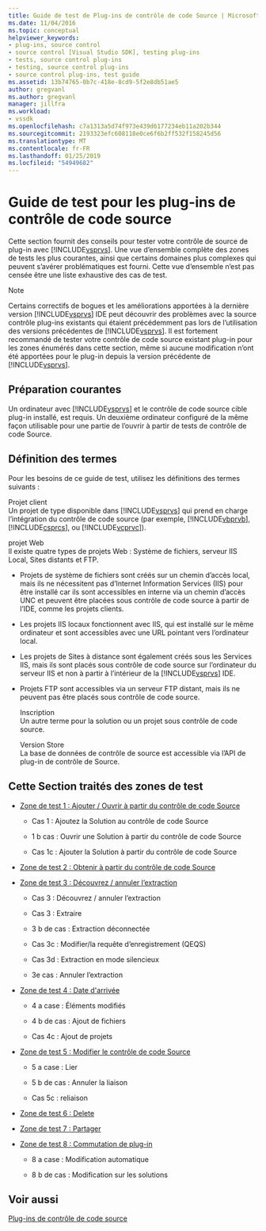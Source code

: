 ```yaml
---
title: Guide de test de Plug-ins de contrôle de code Source | Microsoft Docs
ms.date: 11/04/2016
ms.topic: conceptual
helpviewer_keywords:
- plug-ins, source control
- source control [Visual Studio SDK], testing plug-ins
- tests, source control plug-ins
- testing, source control plug-ins
- source control plug-ins, test guide
ms.assetid: 13b74765-0b7c-418e-8cd9-5f2e8db51ae5
author: gregvanl
ms.author: gregvanl
manager: jillfra
ms.workload:
- vssdk
ms.openlocfilehash: c7a1313a5d74f973e439d6177234eb11a202b344
ms.sourcegitcommit: 2193323efc608118e0ce6f6b2ff532f158245d56
ms.translationtype: MT
ms.contentlocale: fr-FR
ms.lasthandoff: 01/25/2019
ms.locfileid: "54949682"
---
```

# <a name="test-guide-for-source-control-plug-ins"></a>Guide de test pour les plug-ins de contrôle de code source
Cette section fournit des conseils pour tester votre contrôle de source de plug-in avec [!INCLUDE[vsprvs](../../code-quality/includes/vsprvs_md.md)]. Une vue d’ensemble complète des zones de tests les plus courantes, ainsi que certains domaines plus complexes qui peuvent s’avérer problématiques est fourni. Cette vue d’ensemble n’est pas censée être une liste exhaustive des cas de test.  
  
> [!NOTE]
>  Certains correctifs de bogues et les améliorations apportées à la dernière version [!INCLUDE[vsprvs](../../code-quality/includes/vsprvs_md.md)] IDE peut découvrir des problèmes avec la source contrôle plug-ins existants qui étaient précédemment pas lors de l’utilisation des versions précédentes de [!INCLUDE[vsprvs](../../code-quality/includes/vsprvs_md.md)]. Il est fortement recommandé de tester votre contrôle de code source existant plug-in pour les zones énumérés dans cette section, même si aucune modification n’ont été apportées pour le plug-in depuis la version précédente de [!INCLUDE[vsprvs](../../code-quality/includes/vsprvs_md.md)].  
  
## <a name="common-preparation"></a>Préparation courantes  
 Un ordinateur avec [!INCLUDE[vsprvs](../../code-quality/includes/vsprvs_md.md)] et le contrôle de code source cible plug-in installé, est requis. Un deuxième ordinateur configuré de la même façon utilisable pour une partie de l’ouvrir à partir de tests de contrôle de code Source.  
  
## <a name="definition-of-terms"></a>Définition des termes  
 Pour les besoins de ce guide de test, utilisez les définitions des termes suivants :  
  
 Projet client  
 Un projet de type disponible dans [!INCLUDE[vsprvs](../../code-quality/includes/vsprvs_md.md)] qui prend en charge l’intégration du contrôle de code source (par exemple, [!INCLUDE[vbprvb](../../code-quality/includes/vbprvb_md.md)], [!INCLUDE[csprcs](../../data-tools/includes/csprcs_md.md)], ou [!INCLUDE[vcprvc](../../code-quality/includes/vcprvc_md.md)]).  
  
 projet Web  
 Il existe quatre types de projets Web : Système de fichiers, serveur IIS Local, Sites distants et FTP.  
  
- Projets de système de fichiers sont créés sur un chemin d’accès local, mais ils ne nécessitent pas d’Internet Information Services (IIS) pour être installé car ils sont accessibles en interne via un chemin d’accès UNC et peuvent être placées sous contrôle de code source à partir de l’IDE, comme les projets clients.  
  
- Les projets IIS locaux fonctionnent avec IIS, qui est installé sur le même ordinateur et sont accessibles avec une URL pointant vers l’ordinateur local.  
  
- Les projets de Sites à distance sont également créés sous les Services IIS, mais ils sont placés sous contrôle de code source sur l’ordinateur du serveur IIS et non à partir à l’intérieur de la [!INCLUDE[vsprvs](../../code-quality/includes/vsprvs_md.md)] IDE.  
  
- Projets FTP sont accessibles via un serveur FTP distant, mais ils ne peuvent pas être placés sous contrôle de code source.  
  
  Inscription  
  Un autre terme pour la solution ou un projet sous contrôle de code source.  
  
  Version Store  
  La base de données de contrôle de source est accessible via l’API de plug-in de contrôle de Source.  
  
## <a name="test-areas-covered-in-this-section"></a>Cette Section traités des zones de test  
  
-   [Zone de test 1 : Ajouter / Ouvrir à partir du contrôle de code Source](../../extensibility/internals/test-area-1-add-to-open-from-source-control.md)  
  
    -   Cas 1 : Ajoutez la Solution au contrôle de code Source  
  
    -   1 b cas : Ouvrir une Solution à partir du contrôle de code Source  
  
    -   Cas 1c : Ajouter la Solution à partir du contrôle de code Source  
  
-   [Zone de test 2 : Obtenir à partir du contrôle de code Source](../../extensibility/internals/test-area-2-get-from-source-control.md)  
  
-   [Zone de test 3 : Découvrez / annuler l’extraction](../../extensibility/internals/test-area-3-check-out-undo-checkout.md)  
  
    -   Cas 3 : Découvrez / annuler l’extraction  
  
    -   Cas 3 : Extraire  
  
    -   3 b de cas : Extraction déconnectée  
  
    -   Cas 3c : Modifier/la requête d’enregistrement (QEQS)  
  
    -   Cas 3d : Extraction en mode silencieux  
  
    -   3e cas : Annuler l’extraction  
  
-   [Zone de test 4 : Date d'arrivée](../../extensibility/internals/test-area-4-check-in.md)  
  
    -   4 a case : Éléments modifiés  
  
    -   4 b de cas : Ajout de fichiers  
  
    -   Cas 4c : Ajout de projets  
  
-   [Zone de test 5 : Modifier le contrôle de code Source](../../extensibility/internals/test-area-5-change-source-control.md)  
  
    -   5 a case : Lier  
  
    -   5 b de cas : Annuler la liaison  
  
    -   Cas 5c : reliaison  
  
-   [Zone de test 6 : Delete](../../extensibility/internals/test-area-6-delete.md)  
  
-   [Zone de test 7 : Partager](../../extensibility/internals/test-area-7-share.md)  
  
-   [Zone de test 8 : Commutation de plug-in](../../extensibility/internals/test-area-8-plug-in-switching.md)  
  
    -   8 a case : Modification automatique  
  
    -   8 b de cas : Modification sur les solutions  
  
## <a name="see-also"></a>Voir aussi  
 [Plug-ins de contrôle de code source](../../extensibility/source-control-plug-ins.md)
